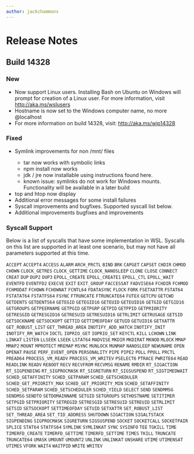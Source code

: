 ```yaml
---
author: jackchammons
---
```


# Release Notes

## Build 14328
### New
* Now support Linux users.  Installing Bash on Ubuntu on Windows will prompt for creation of a Linux user.  For more information, visit http://aka.ms/wslusers
* Hostname is now set to the Windows computer name, no more @localhost
* For more information on build 14328, visit: http://aka.ms/wip14328

### Fixed
* Symlink improvements for non /mnt/<drive> files
    * tar now works with symbolic links
    * npm install now works
    * jdk / jre now installable using instructions found here.
    * known issue: symlinks do not work for Windows mounts.  Functionality will be available in a later build
* top and htop now display
* Additional error messages for some install failures
* Syscall improvements and bugfixes.  Supported syscall list below.
* Additional improvements bugfixes and improvements

### Syscall Support
Below is a list of syscalls that have some implementation in WSL.  Syscalls on this list are supported in at least one scenario, but may not have all parameters supported at this time.

`ACCEPT`
`ACCEPT4`
`ACCESS`
`ALARM` 
`ARCH_PRCTL` 
`BIND` 
`BRK` 
`CAPGET` 
`CAPSET` 
`CHDIR` 
`CHMOD` 
`CHOWN` 
`CLOCK_GETRES` 
`CLOCK_GETTIME` 
`CLOCK_NANOSLEEP` 
`CLONE` 
`CLOSE` 
`CONNECT` 
`CREAT` 
`DUP` 
`DUP2` 
`DUP3` 
`EPOLL_CREATE` 
`EPOLL_CREATE1` 
`EPOLL_CTL` 
`EPOLL_WAIT` 
`EVENTFD` 
`EVENTFD2` 
`EXECVE` 
`EXIT` 
`EXIT_GROUP` 
`FACCESSAT` 
`FADVISE64` 
`FCHDIR` 
`FCHMOD` 
`FCHMODAT` 
`FCHOWN` 
`FCHOWNAT` 
`FCNTL64` 
`FDATASYNC` 
`FLOCK` 
`FORK` 
`FSETXATTR` 
`FSTAT64` 
`FSTATAT64` 
`FSTATFS64` 
`FSYNC` 
`FTRUNCATE` 
`FTRUNCATE64` 
`FUTEX` 
`GETCPU` 
`GETCWD` 
`GETDENTS` 
`GETDENTS64` 
`GETEGID` 
`GETEGID16` 
`GETEUID` 
`GETEUID16` 
`GETGID` 
`GETGID16` 
`GETGROUPS` 
`GETPEERNAME` 
`GETPGID` 
`GETPGRP` 
`GETPID` 
`GETPPID` 
`GETPRIORITY` 
`GETRESGID` 
`GETRESGID16` 
`GETRESUID` 
`GETRESUID16` 
`GETRLIMIT` 
`GETRUSAGE` 
`GETSID` 
`GETSOCKNAME` 
`GETSOCKOPT` 
`GETTID` 
`GETTIMEOFDAY` 
`GETUID` 
`GETUID16` 
`GETXATTR` 
`GET_ROBUST_LIST` 
`GET_THREAD_AREA` 
`INOTIFY_ADD_WATCH` 
`INOTIFY_INIT` 
`INOTIFY_RM_WATCH` 
`IOCTL` 
`IOPRIO_GET` 
`IOPRIO_SET` 
`KEYCTL` 
`KILL` 
`LCHOWN` 
`LINK` 
`LINKAT` 
`LISTEN` 
`LLSEEK` 
`LSEEK` 
`LSTAT64` 
`MADVISE` 
`MKDIR` 
`MKDIRAT` 
`MKNOD` 
`MLOCK` 
`MMAP` 
`MMAP2` 
`MOUNT` 
`MPROTECT` 
`MREMAP` 
`MSYNC` 
`MUNLOCK` 
`MUNMAP` 
`NANOSLEEP` 
`NEWUNAME` 
`OPEN` 
`OPENAT` 
`PAUSE` 
`PERF_EVENT_OPEN` 
`PERSONALITY` 
`PIPE` 
`PIPE2` 
`POLL` 
`PPOLL` 
`PRCTL` 
`PREAD64` 
`PROCESS_VM_READV` 
`PROCESS_VM_WRITEV` 
`PSELECT6` 
`PTRACE` 
`PWRITE64` 
`READ` 
`READLINK` 
`READV` 
`REBOOT` 
`RECV` 
`RECVFROM` 
`RECVMSG` 
`RENAME` 
`RMDIR` 
`RT_SIGACTION` 
`RT_SIGPENDING` 
`RT_SIGPROCMASK` 
`RT_SIGRETURN` 
`RT_SIGSUSPEND` 
`RT_SIGTIMEDWAIT` 
`SCHED_GETAFFINITY` 
`SCHED_GETPARAM` 
`SCHED_GETSCHEDULER` 
`SCHED_GET_PRIORITY_MAX` 
`SCHED_GET_PRIORITY_MIN` 
`SCHED_SETAFFINITY` 
`SCHED_SETPARAM` 
`SCHED_SETSCHEDULER` 
`SCHED_YIELD` 
`SELECT` 
`SEND` 
`SENDMMSG` 
`SENDMSG` 
`SENDTO` 
`SETDOMAINNAME` 
`SETGID` 
`SETGROUPS` 
`SETHOSTNAME` 
`SETITIMER` 
`SETPGID` 
`SETPRIORITY` 
`SETREGID` 
`SETRESGID` 
`SETRESUID` 
`SETREUID` 
`SETRLIMIT` 
`SETSID` 
`SETSOCKOPT` 
`SETTIMEOFDAY` 
`SETUID` 
`SETXATTR` 
`SET_ROBUST_LIST` 
`SET_THREAD_AREA` 
`SET_TID_ADDRESS` 
`SHUTDOWN` 
`SIGACTION` 
`SIGALTSTACK` 
`SIGPENDING` 
`SIGPROCMASK` 
`SIGRETURN` 
`SIGSUSPEND` 
`SOCKET` 
`SOCKETCALL` 
`SOCKETPAIR` 
`SPLICE` 
`STAT64` 
`STATFS64` 
`SYMLINK` 
`SYMLINKAT` 
`SYNC` 
`SYSINFO` 
`TEE` 
`TGKILL` 
`TIME` 
`TIMERFD_CREATE` 
`TIMERFD_GETTIME` 
`TIMERFD_SETTIME` 
`TIMES` 
`TKILL` 
`TRUNCATE` 
`TRUNCATE64` 
`UMASK` 
`UMOUNT` 
`UMOUNT2` 
`UNLINK` 
`UNLINKAT` 
`UNSHARE` 
`UTIME` 
`UTIMENSAT` 
`UTIMES` 
`VFORK` 
`WAIT4` 
`WAITPID` 
`WRITE` 
`WRITEV` 
